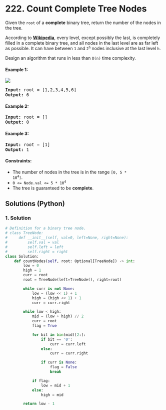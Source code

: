 # 222. Count Complete Tree Nodes
Given the `root` of a **complete** binary tree, return the number of the nodes in the tree.

According to [**Wikipedia**](http://en.wikipedia.org/wiki/Binary_tree#Types_of_binary_trees), every level, except possibly the last, is completely filled in a complete binary tree, and all nodes in the last level are as far left as possible. It can have between `1` and <code>2<sup>h</sup></code> nodes inclusive at the last level `h`.

Design an algorithm that runs in less than `O(n)` time complexity.

#### Example 1:
![](https://assets.leetcode.com/uploads/2021/01/14/complete.jpg)
<pre>
<strong>Input:</strong> root = [1,2,3,4,5,6]
<strong>Output:</strong> 6
</pre>

#### Example 2:
<pre>
<strong>Input:</strong> root = []
<strong>Output:</strong> 0
</pre>

#### Example 3:
<pre>
<strong>Input:</strong> root = [1]
<strong>Output:</strong> 1
</pre>

#### Constraints:
* The number of nodes in the tree is in the range <code>[0, 5 * 10<sup>4</sup>]</code>.
* <code>0 <= Node.val <= 5 * 10<sup>4</sup></code>
* The tree is guaranteed to be **complete**.

## Solutions (Python)

### 1. Solution
```Python
# Definition for a binary tree node.
# class TreeNode:
#     def __init__(self, val=0, left=None, right=None):
#         self.val = val
#         self.left = left
#         self.right = right
class Solution:
    def countNodes(self, root: Optional[TreeNode]) -> int:
        low = 0
        high = 1
        curr = root
        root = TreeNode(left=TreeNode(), right=root)

        while curr is not None:
            low = (low << 1) + 1
            high = (high << 1) + 1
            curr = curr.right

        while low < high:
            mid = (low + high) // 2
            curr = root
            flag = True

            for bit in bin(mid)[2:]:
                if bit == '0':
                    curr = curr.left
                else:
                    curr = curr.right

                if curr is None:
                    flag = False
                    break

            if flag:
                low = mid + 1
            else:
                high = mid

        return low - 1
```
